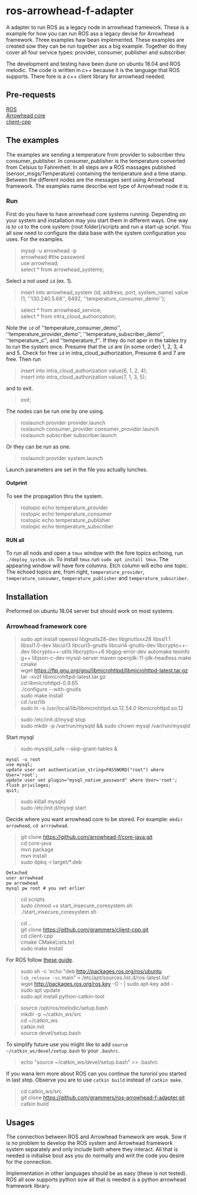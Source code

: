 # ros-arrowhead-f-adapter
A adapter to run ROS as a legacy node in arrowhead framework.
These is a example for how you can run ROS ass a legacy devise for
Arrowhead framework.
Three examples haw bean implemented.
These examples are created sow they can be run together ass a big
example.
Together do they cover all four service types: provider, consumer,
publisher and subscriber.

The development and testing have been dune on ubuntu 18.04 and ROS melodic.
The code is written in c++ because it is the language that ROS supports.
There fore is a c++ client library for arrowhead needed.


## Pre-requests
[ROS](http://wiki.ros.org/ROS/Installation)  
[Arrowhead core](https://github.com/arrowhead-f/core-java)  
[client-cpp](https://github.com/grammers/client-cpp)

## The examples
The examples are sending a temperature from provider to subscriber thru
consumer_publisher.
In consumer_publisher is the temperature converted from Celsius to
Fahrenheit.
In all steps are a ROS massages published (sensor_msgs/Temperature) containing the temperature and a time stamp.
Between the different nodes are the messages sent using Arrowhead framework.
The examples name describe wot type of Arrowhead node it is.

### Run
First do you have to have arrowhead core systems running.
Depending on your system and installation may you start them in different
ways.
One way is to `cd` to the core system {root folder}/scripts and run a start up
script.
You all sow need to configure the data base with the system configuration
you uses.
For the examples.

> mysql -u arrowhead -p  
> arrowhead #the password   
> use arrowhead;  
> select \* from arrowhead_systems;

Select a not used `id` (ex. 1).

> insert into arrowhead_system (id, address, port, system_name) value (1, ''130.240.5.68'', 8492, ''temperature_consumer_demo'');

> select \* from arrowhead_service;  
> select \* from intra_cloud_authorization;

Note the `id` of ''temperature_consumer_demo'', ''temperature_provider_demo'', ''temperature_subscriber_demo'', ''temperature_c'', and ''temperature_f''.
If they do not aper in the tables try to run the system once.
Presume that the `id` are (in some order) 1, 2, 3, 4 and 5.
Check for free `id` in intra_cloud_authorization, Presume 6 and 7 are free.
Then run

> insert into intra_cloud_authorization value(6, 1, 2, 4);  
> insert into intra_cloud_authorization value(7, 1, 3, 5);

and to exit.

> exit;


The nodes can be run one by one using.

> roslaunch provider provider.launch  
> roslaunch consumer_provider consumer_provider.launch  
> roslaunch subscriber subscriber.launch  

Or they can be run as one.  

> roslaunch provider system.launch  

Launch parameters are set in the file you actually lunches.

#### Outprint
To see the propagation thru the system.

> rostopic echo temperature_provider  
> rostopic echo temperature_consumer  
> rostopic echo temperature_publisher  
> rostopic echo temperature_subscriber

#### RUN all
To run all nods and open a `tmux` window with the fore topics echoing, run
`./deploy_system.sh`.
To install `tmux` run `sudo apt install tmux`.
The appearing window will have fore columns.
Etch column will echo one topic.
The echoed topics are, from right, `temperature_provider`,
`temperature_consumer`, `temperature_publisher` and
`temperature_subscriber`.


## Installation
Preformed on ubuntu 18.04 server but should work on most systems.
### Arrowhead framework core

> sudo apt install openssl libgnutls28-dev libgnutlsxx28 libssl1.1 libssl1.0-dev libcurl3 libcurl3-gnutls libcurl4-gnutls-dev libcrypto++-dev libcrypto++-utils libcrypto++6 libgpg-error-dev automake texinfo g++ libjson-c-dev mysql-server maven openjdk-11-jdk-headless make cmake   
> wget https://ftp.gnu.org/gnu/libmicrohttpd/libmicrohttpd-latest.tar.gz  
> tar -xvzf libmicrohttpd-latest.tar.gz  
> cd libmicrohttpd-0.9.65  
> ./configure --with-gnutls  
> sudo make install  
> cd /usr/lib  
> sudo ln -s /usr/local/lib/libmicrohttpd.so.12.54.0 libmicrohttpd.so.12  

> sudo /etc/init.d/mysql stop  
> sudo mkdir -p /var/run/mysqld && sudo chown mysql /var/run/mysqld  

Start mysql    
> sudo mysqld_safe --skip-grant-tables &  
```
mysql -u root
use mysql;
update user set authentication_string=PASSWORD("root") where User='root';
update user set plugin="mysql_native_password" where User='root';
flush privileges;
quit;
```
> sudo killall mysqld  
> sudo /etc/init.d/mysql start  

Decide where you want arrowhead core to be stored.
For example: `mkdir arrowhead`, `cd arrrowhead`.

> git clone https://github.com/arrowhead-f/core-java.git  
> cd core-java  
> mvn package  
> mvn install  
> sudo dpkq -i target/\*.deb  
```
Detached
user arrowhead
pw arrowhead
mysql pw root # you set erlier
```
> cd scripts  
> sudo chmod +x start_insecure_coresystem.sh  
> ./start_insecure_coresystem.sh

> cd ..  
> git clone https://github.com/grammers/client-cpp.git  
> cd client-cpp  
> cmake CMakeLists.txt  
> sudo make install  

For ROS follow [these guide](http://wiki.ros.org/ROS/Installation).

> sudo sh -c 'echo "deb http://packages.ros.org/ros/ubuntu `lsb_release -sc` main" > /etc/apt/sources.list.d/ros-latest.list'  
> wget http://packages.ros.org/ros.key -O - | sudo apt-key add -  
> sudo apt update  
> sudo apt install python-catkin-tool  



> source /opt/ros/melodic/setup.bash  
> mkdir -p ~/catkin_ws/src  
> cd ~/catkin_ws  
> catkin init  
> source devel/setup.bash

To simplify future use you might like to add `source
~/catkin_ws/devel/setup.bash` to your `.bashrc`.

> echo "source ~/catkin_ws/devel/setup.bash" >> .bashrc

If you wana lern more about ROS can you continue the turoriol you started
in last step.
Observe you are to use `catkin build` instead of `catkin make`.

> cd catkin_ws/src  
> git clone https://github.com/grammers/ros-arrowhead-f-adapter.git  
> catkin build


## Usages
The connection between ROS and Arrowhead framework are weak.
Sow it is no problem to develop the ROS system and Arrowhead framework
system separately and only include both where they interact.
All that is needed is initialise bout ass you do normally and writ the code
you desire for the connection.

Implementation in other languages should be as easy (these is not tested).
ROS all sow supports python sow all that is needed is a python arrowhead
framework library.

